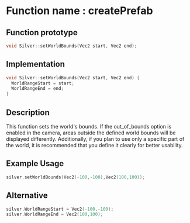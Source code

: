 # Function name : createPrefab

## Function prototype

```cpp
void Silver::setWorldBounds(Vec2 start, Vec2 end);
```

## Implementation

```cpp
void Silver::setWorldBounds(Vec2 start, Vec2 end) {
  WorldRangeStart = start;
  WorldRangeEnd = end;
}
```

## Description
This function sets the world's bounds. If the out_of_bounds option is enabled in the camera, areas outside the defined world bounds will be displayed differently.
Additionally, if you plan to use only a specific part of the world, it is recommended that you define it clearly for better usability.

## Example Usage
```cpp
silver.setWorldBounds(Vec2(-100,-100),Vec2(100,100));
```

## Alternative
```cpp
silver.WorldRangeStart = Vec2(-100,-100);
silver.WorldRangeEnd = Vec2(100,100);
```
